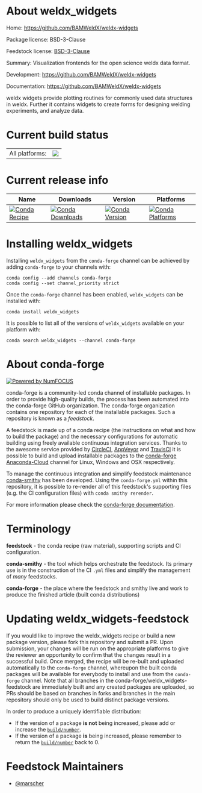 About weldx_widgets
===================

Home: https://github.com/BAMWeldX/weldx-widgets

Package license: BSD-3-Clause

Feedstock license: [BSD-3-Clause](https://github.com/conda-forge/weldx_widgets-feedstock/blob/master/LICENSE.txt)

Summary: Visualization frontends for the open science weldx data format.

Development: https://github.com/BAMWeldX/weldx-widgets

Documentation: https://github.com/BAMWeldX/weldx-widgets

weldx widgets provide plotting routines for commonly used data structures
in weldx. Further it contains widgets to create forms for designing welding
experiments, and analyze data.


Current build status
====================


<table><tr><td>All platforms:</td>
    <td>
      <a href="https://dev.azure.com/conda-forge/feedstock-builds/_build/latest?definitionId=14280&branchName=master">
        <img src="https://dev.azure.com/conda-forge/feedstock-builds/_apis/build/status/weldx_widgets-feedstock?branchName=master">
      </a>
    </td>
  </tr>
</table>

Current release info
====================

| Name | Downloads | Version | Platforms |
| --- | --- | --- | --- |
| [![Conda Recipe](https://img.shields.io/badge/recipe-weldx_widgets-green.svg)](https://anaconda.org/conda-forge/weldx_widgets) | [![Conda Downloads](https://img.shields.io/conda/dn/conda-forge/weldx_widgets.svg)](https://anaconda.org/conda-forge/weldx_widgets) | [![Conda Version](https://img.shields.io/conda/vn/conda-forge/weldx_widgets.svg)](https://anaconda.org/conda-forge/weldx_widgets) | [![Conda Platforms](https://img.shields.io/conda/pn/conda-forge/weldx_widgets.svg)](https://anaconda.org/conda-forge/weldx_widgets) |

Installing weldx_widgets
========================

Installing `weldx_widgets` from the `conda-forge` channel can be achieved by adding `conda-forge` to your channels with:

```
conda config --add channels conda-forge
conda config --set channel_priority strict
```

Once the `conda-forge` channel has been enabled, `weldx_widgets` can be installed with:

```
conda install weldx_widgets
```

It is possible to list all of the versions of `weldx_widgets` available on your platform with:

```
conda search weldx_widgets --channel conda-forge
```


About conda-forge
=================

[![Powered by NumFOCUS](https://img.shields.io/badge/powered%20by-NumFOCUS-orange.svg?style=flat&colorA=E1523D&colorB=007D8A)](http://numfocus.org)

conda-forge is a community-led conda channel of installable packages.
In order to provide high-quality builds, the process has been automated into the
conda-forge GitHub organization. The conda-forge organization contains one repository
for each of the installable packages. Such a repository is known as a *feedstock*.

A feedstock is made up of a conda recipe (the instructions on what and how to build
the package) and the necessary configurations for automatic building using freely
available continuous integration services. Thanks to the awesome service provided by
[CircleCI](https://circleci.com/), [AppVeyor](https://www.appveyor.com/)
and [TravisCI](https://travis-ci.com/) it is possible to build and upload installable
packages to the [conda-forge](https://anaconda.org/conda-forge)
[Anaconda-Cloud](https://anaconda.org/) channel for Linux, Windows and OSX respectively.

To manage the continuous integration and simplify feedstock maintenance
[conda-smithy](https://github.com/conda-forge/conda-smithy) has been developed.
Using the ``conda-forge.yml`` within this repository, it is possible to re-render all of
this feedstock's supporting files (e.g. the CI configuration files) with ``conda smithy rerender``.

For more information please check the [conda-forge documentation](https://conda-forge.org/docs/).

Terminology
===========

**feedstock** - the conda recipe (raw material), supporting scripts and CI configuration.

**conda-smithy** - the tool which helps orchestrate the feedstock.
                   Its primary use is in the construction of the CI ``.yml`` files
                   and simplify the management of *many* feedstocks.

**conda-forge** - the place where the feedstock and smithy live and work to
                  produce the finished article (built conda distributions)


Updating weldx_widgets-feedstock
================================

If you would like to improve the weldx_widgets recipe or build a new
package version, please fork this repository and submit a PR. Upon submission,
your changes will be run on the appropriate platforms to give the reviewer an
opportunity to confirm that the changes result in a successful build. Once
merged, the recipe will be re-built and uploaded automatically to the
`conda-forge` channel, whereupon the built conda packages will be available for
everybody to install and use from the `conda-forge` channel.
Note that all branches in the conda-forge/weldx_widgets-feedstock are
immediately built and any created packages are uploaded, so PRs should be based
on branches in forks and branches in the main repository should only be used to
build distinct package versions.

In order to produce a uniquely identifiable distribution:
 * If the version of a package **is not** being increased, please add or increase
   the [``build/number``](https://docs.conda.io/projects/conda-build/en/latest/resources/define-metadata.html#build-number-and-string).
 * If the version of a package **is** being increased, please remember to return
   the [``build/number``](https://docs.conda.io/projects/conda-build/en/latest/resources/define-metadata.html#build-number-and-string)
   back to 0.

Feedstock Maintainers
=====================

* [@marscher](https://github.com/marscher/)

